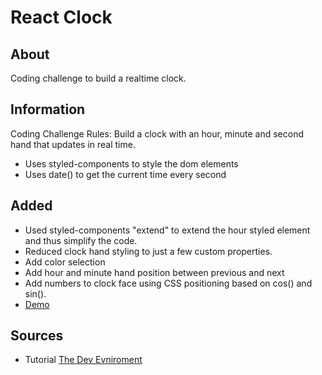 # React Clock

## About

Coding challenge to build a realtime clock.

## Information

Coding Challenge Rules:
Build a clock with an hour, minute and second hand that updates in real time.

- Uses styled-components to style the dom elements
- Uses date() to get the current time every second

## Added

- Used styled-components "extend" to extend the hour styled element and thus simplify the code.
- Reduced clock hand styling to just a few custom properties.
- Add color selection
- Add hour and minute hand position between previous and next
- Add numbers to clock face using CSS positioning based on cos() and sin().
- <a href="https://sandbox.cbolson.com/projects/react/clock/" target="_blank">Demo</a>

## Sources

- Tutorial [The Dev Evniroment](https://www.youtube.com/watch?v=COal-LgqmB0)
